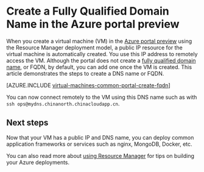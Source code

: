 <properties
    pageTitle="Create FQDN for a VM in Azure portal preview | Azure"
    description="Learn how to create a Fully Qualified Domain Name, or FQDN, for a Resource Manager based virtual machine in the Azure portal preview."
    services="virtual-machines-linux"
    documentationcenter=""
    author="iainfoulds"
    manager="timlt"
    editor="tysonn"
    tags="azure-resource-manager" />
<tags
    ms.assetid="2cd6c249-a737-4a0a-b5ba-e1c09e551b30"
    ms.service="virtual-machines-linux"
    ms.devlang="na"
    ms.topic="article"
    ms.tgt_pltfrm="vm-linux"
    ms.workload="infrastructure-services"
    ms.date="11/14/2016"
    wacn.date=""
    ms.author="iainfou" />

# Create a Fully Qualified Domain Name in the Azure portal preview
When you create a virtual machine (VM) in the [Azure portal preview](https://portal.azure.cn) using the Resource Manager deployment model, a public IP resource for the virtual machine is automatically created. You use this IP address to remotely access the VM. Although the portal does not create a [fully qualified domain name](https://en.wikipedia.org/wiki/Fully_qualified_domain_name), or FQDN, by default, you can add one once the VM is created. This article demonstrates the steps to create a DNS name or FQDN.

[AZURE.INCLUDE [virtual-machines-common-portal-create-fqdn](../../includes/virtual-machines-common-portal-create-fqdn.md)]

You can now connect remotely to the VM using this DNS name such as with `ssh ops@mydns.chinanorth.chinacloudapp.cn`.

## Next steps
Now that your VM has a public IP and DNS name, you can deploy common application frameworks or services such as nginx, MongoDB, Docker, etc.

You can also read more about [using Resource Manager](/documentation/articles/resource-group-overview/) for tips on building your Azure deployments.

